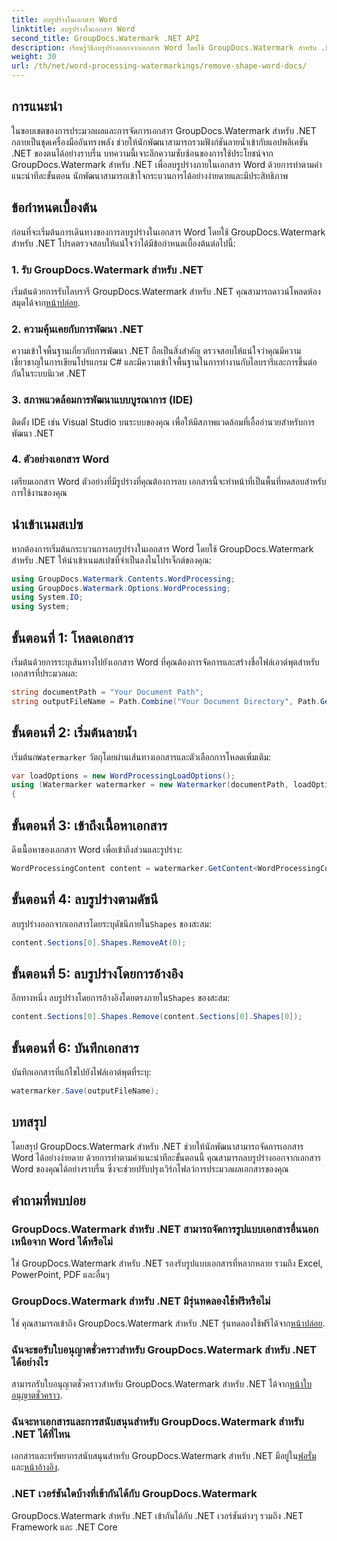 ```yaml
---
title: ลบรูปร่างในเอกสาร Word
linktitle: ลบรูปร่างในเอกสาร Word
second_title: GroupDocs.Watermark .NET API
description: เรียนรู้วิธีลบรูปร่างออกจากเอกสาร Word โดยใช้ GroupDocs.Watermark สำหรับ .NET การจัดการเอกสารที่ง่าย มีประสิทธิภาพ และทรงพลัง
weight: 30
url: /th/net/word-processing-watermarkings/remove-shape-word-docs/
---
```

## การแนะนำ
ในขอบเขตของการประมวลผลและการจัดการเอกสาร GroupDocs.Watermark สำหรับ .NET กลายเป็นชุดเครื่องมืออันทรงพลัง ช่วยให้นักพัฒนาสามารถรวมฟังก์ชันลายน้ำเข้ากับแอปพลิเคชัน .NET ของตนได้อย่างราบรื่น บทความนี้เจาะลึกความซับซ้อนของการใช้ประโยชน์จาก GroupDocs.Watermark สำหรับ .NET เพื่อลบรูปร่างภายในเอกสาร Word ด้วยการทำตามคำแนะนำทีละขั้นตอน นักพัฒนาสามารถเข้าใจกระบวนการได้อย่างง่ายดายและมีประสิทธิภาพ
## ข้อกำหนดเบื้องต้น
ก่อนที่จะเริ่มต้นการเดินทางของการลบรูปร่างในเอกสาร Word โดยใช้ GroupDocs.Watermark สำหรับ .NET โปรดตรวจสอบให้แน่ใจว่าได้มีข้อกำหนดเบื้องต้นต่อไปนี้:
### 1. รับ GroupDocs.Watermark สำหรับ .NET
 เริ่มต้นด้วยการรับไลบรารี GroupDocs.Watermark สำหรับ .NET คุณสามารถดาวน์โหลดห้องสมุดได้จาก[หน้าปล่อย](https://releases.groupdocs.com/Watermark/net/).
### 2. ความคุ้นเคยกับการพัฒนา .NET
ความเข้าใจพื้นฐานเกี่ยวกับการพัฒนา .NET ถือเป็นสิ่งสำคัญ ตรวจสอบให้แน่ใจว่าคุณมีความเชี่ยวชาญในการเขียนโปรแกรม C# และมีความเข้าใจพื้นฐานในการทำงานกับไลบรารีและการขึ้นต่อกันในระบบนิเวศ .NET
### 3. สภาพแวดล้อมการพัฒนาแบบบูรณาการ (IDE)
ติดตั้ง IDE เช่น Visual Studio บนระบบของคุณ เพื่อให้มีสภาพแวดล้อมที่เอื้ออำนวยสำหรับการพัฒนา .NET 
### 4. ตัวอย่างเอกสาร Word
เตรียมเอกสาร Word ตัวอย่างที่มีรูปร่างที่คุณต้องการลบ เอกสารนี้จะทำหน้าที่เป็นพื้นที่ทดสอบสำหรับการใช้งานของคุณ

## นำเข้าเนมสเปซ
หากต้องการเริ่มต้นกระบวนการลบรูปร่างในเอกสาร Word โดยใช้ GroupDocs.Watermark สำหรับ .NET ให้นำเข้าเนมสเปซที่จำเป็นลงในโปรเจ็กต์ของคุณ:
```csharp
using GroupDocs.Watermark.Contents.WordProcessing;
using GroupDocs.Watermark.Options.WordProcessing;
using System.IO;
using System;
```
## ขั้นตอนที่ 1: โหลดเอกสาร
เริ่มต้นด้วยการระบุเส้นทางไปยังเอกสาร Word ที่คุณต้องการจัดการและสร้างชื่อไฟล์เอาต์พุตสำหรับเอกสารที่ประมวลผล:
```csharp
string documentPath = "Your Document Path";
string outputFileName = Path.Combine("Your Document Directory", Path.GetFileName(documentPath));
```
## ขั้นตอนที่ 2: เริ่มต้นลายน้ำ
 เริ่มต้นก`Watermarker` วัตถุโดยผ่านเส้นทางเอกสารและตัวเลือกการโหลดเพิ่มเติม:
```csharp
var loadOptions = new WordProcessingLoadOptions();
using (Watermarker watermarker = new Watermarker(documentPath, loadOptions))
{
```
## ขั้นตอนที่ 3: เข้าถึงเนื้อหาเอกสาร
ดึงเนื้อหาของเอกสาร Word เพื่อเข้าถึงส่วนและรูปร่าง:
```csharp
WordProcessingContent content = watermarker.GetContent<WordProcessingContent>();
```
## ขั้นตอนที่ 4: ลบรูปร่างตามดัชนี
 ลบรูปร่างออกจากเอกสารโดยระบุดัชนีภายใน`Shapes` ของสะสม:
```csharp
content.Sections[0].Shapes.RemoveAt(0);
```
## ขั้นตอนที่ 5: ลบรูปร่างโดยการอ้างอิง
 อีกทางหนึ่ง ลบรูปร่างโดยการอ้างอิงโดยตรงภายใน`Shapes` ของสะสม:
```csharp
content.Sections[0].Shapes.Remove(content.Sections[0].Shapes[0]);
```
## ขั้นตอนที่ 6: บันทึกเอกสาร
บันทึกเอกสารที่แก้ไขไปยังไฟล์เอาต์พุตที่ระบุ:
```csharp
watermarker.Save(outputFileName);
```

## บทสรุป
โดยสรุป GroupDocs.Watermark สำหรับ .NET ช่วยให้นักพัฒนาสามารถจัดการเอกสาร Word ได้อย่างง่ายดาย ด้วยการทำตามคำแนะนำทีละขั้นตอนนี้ คุณสามารถลบรูปร่างออกจากเอกสาร Word ของคุณได้อย่างราบรื่น ซึ่งจะช่วยปรับปรุงเวิร์กโฟลว์การประมวลผลเอกสารของคุณ
## คำถามที่พบบ่อย
### GroupDocs.Watermark สำหรับ .NET สามารถจัดการรูปแบบเอกสารอื่นนอกเหนือจาก Word ได้หรือไม่
ใช่ GroupDocs.Watermark สำหรับ .NET รองรับรูปแบบเอกสารที่หลากหลาย รวมถึง Excel, PowerPoint, PDF และอื่นๆ
### GroupDocs.Watermark สำหรับ .NET มีรุ่นทดลองใช้ฟรีหรือไม่
 ใช่ คุณสามารถเข้าถึง GroupDocs.Watermark สำหรับ .NET รุ่นทดลองใช้ฟรีได้จาก[หน้าปล่อย](https://releases.groupdocs.com/).
### ฉันจะขอรับใบอนุญาตชั่วคราวสำหรับ GroupDocs.Watermark สำหรับ .NET ได้อย่างไร
 สามารถรับใบอนุญาตชั่วคราวสำหรับ GroupDocs.Watermark สำหรับ .NET ได้จาก[หน้าใบอนุญาตชั่วคราว](https://purchase.groupdocs.com/temporary-license/).
### ฉันจะหาเอกสารและการสนับสนุนสำหรับ GroupDocs.Watermark สำหรับ .NET ได้ที่ไหน
 เอกสารและทรัพยากรสนับสนุนสำหรับ GroupDocs.Watermark สำหรับ .NET มีอยู่ใน[ฟอรั่ม](https://forum.groupdocs.com/c/watermark/19) และ[หน้าอ้างอิง](https://tutorials.groupdocs.com/Watermark/net/).
### .NET เวอร์ชันใดบ้างที่เข้ากันได้กับ GroupDocs.Watermark
GroupDocs.Watermark สำหรับ .NET เข้ากันได้กับ .NET เวอร์ชันต่างๆ รวมถึง .NET Framework และ .NET Core